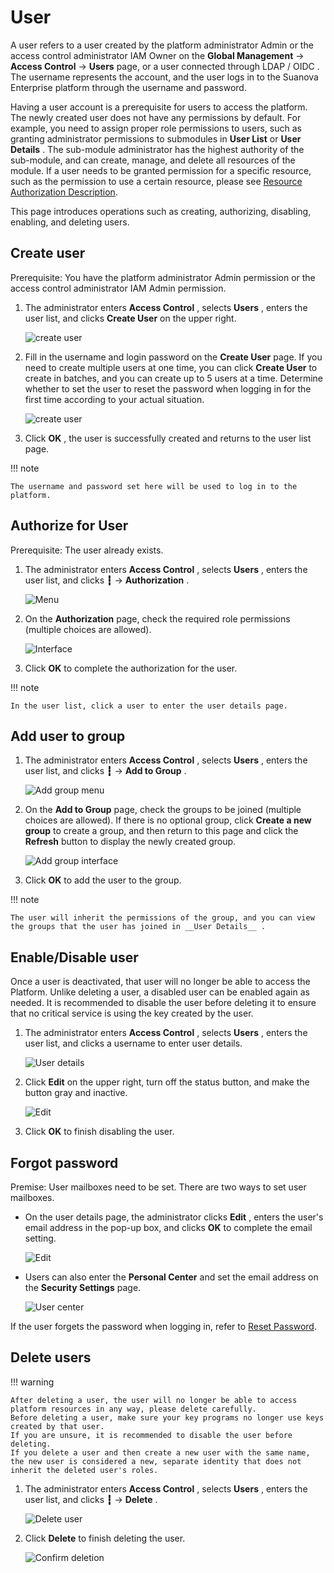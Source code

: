# User

A user refers to a user created by the platform administrator Admin or the access control administrator IAM Owner on the __Global Management__ -> __Access Control__ -> __Users__ page, or a user connected through LDAP / OIDC .
The username represents the account, and the user logs in to the Suanova Enterprise platform through the username and password.

Having a user account is a prerequisite for users to access the platform. The newly created user does not have any permissions by default. For example, you need to assign proper role permissions to users, such as granting administrator permissions to submodules in __User List__ or __User Details__ .
The sub-module administrator has the highest authority of the sub-module, and can create, manage, and delete all resources of the module.
If a user needs to be granted permission for a specific resource, such as the permission to use a certain resource, please see [Resource Authorization Description](#authorize-for-user).

This page introduces operations such as creating, authorizing, disabling, enabling, and deleting users.

## Create user

Prerequisite: You have the platform administrator Admin permission or the access control administrator IAM Admin permission.

1. The administrator enters __Access Control__ , selects __Users__ , enters the user list, and clicks __Create User__ on the upper right.

    ![create user](https://docs.daocloud.io/daocloud-docs-images/docs/en/docs/ghippo/images/createuser01.png)

2. Fill in the username and login password on the __Create User__ page. If you need to create
   multiple users at one time, you can click __Create User__ to create in batches, and you can
   create up to 5 users at a time. Determine whether to set the user to reset the password
   when logging in for the first time according to your actual situation.

    ![create user](https://docs.daocloud.io/daocloud-docs-images/docs/en/docs/ghippo/images/createuser02.png)

3. Click __OK__ , the user is successfully created and returns to the user list page.

!!! note

    The username and password set here will be used to log in to the platform.

## Authorize for User

Prerequisite: The user already exists.

1. The administrator enters __Access Control__ , selects __Users__ , enters the user list, and clicks __┇__ -> __Authorization__ .

    ![Menu](https://docs.daocloud.io/daocloud-docs-images/docs/en/docs/ghippo/images/authorize01.png)

2. On the __Authorization__ page, check the required role permissions (multiple choices are allowed).

    ![Interface](https://docs.daocloud.io/daocloud-docs-images/docs/en/docs/ghippo/images/authorize02.png)

3. Click __OK__ to complete the authorization for the user.

!!! note

    In the user list, click a user to enter the user details page.

## Add user to group

1. The administrator enters __Access Control__ , selects __Users__ , enters the user list, and clicks __┇__ -> __Add to Group__ .

    ![Add group menu](https://docs.daocloud.io/daocloud-docs-images/docs/en/docs/ghippo/images/joingroup01.png)

2. On the __Add to Group__ page, check the groups to be joined (multiple choices are allowed). If there is no optional group, click __Create a new group__ to create a group, and then return to this page and click the __Refresh__ button to display the newly created group.

    ![Add group interface](https://docs.daocloud.io/daocloud-docs-images/docs/en/docs/ghippo/images/joingroup02.png)

3. Click __OK__ to add the user to the group.

!!! note

    The user will inherit the permissions of the group, and you can view the groups that the user has joined in __User Details__ .

## Enable/Disable user

Once a user is deactivated, that user will no longer be able to access the Platform. Unlike deleting a user, a disabled user can be enabled again as needed. It is recommended to disable the user before deleting it to ensure that no critical service is using the key created by the user.

1. The administrator enters __Access Control__ , selects __Users__ , enters the user list, and clicks a username to enter user details.

    ![User details](https://docs.daocloud.io/daocloud-docs-images/docs/en/docs/ghippo/images/createuser03.png)

2. Click __Edit__ on the upper right, turn off the status button, and make the button gray and inactive.

    ![Edit](https://docs.daocloud.io/daocloud-docs-images/docs/en/docs/ghippo/images/enableuser01.png)

3. Click __OK__ to finish disabling the user.

## Forgot password

Premise: User mailboxes need to be set. There are two ways to set user mailboxes.

- On the user details page, the administrator clicks __Edit__ , enters the user's email address in the pop-up box, and clicks __OK__ to complete the email setting.

    ![Edit](https://docs.daocloud.io/daocloud-docs-images/docs/en/docs/ghippo/images/enableuser02.png)

- Users can also enter the __Personal Center__ and set the email address on the __Security Settings__ page.

    ![User center](https://docs.daocloud.io/daocloud-docs-images/docs/en/docs/ghippo/images/mailbox.png)

If the user forgets the password when logging in, refer to [Reset Password](../password.md).

## Delete users

!!! warning

    After deleting a user, the user will no longer be able to access platform resources in any way, please delete carefully.
    Before deleting a user, make sure your key programs no longer use keys created by that user.
    If you are unsure, it is recommended to disable the user before deleting.
    If you delete a user and then create a new user with the same name, the new user is considered a new, separate identity that does not inherit the deleted user's roles.

1. The administrator enters __Access Control__ , selects __Users__ , enters the user list, and clicks __┇__ -> __Delete__ .

    ![Delete user](https://docs.daocloud.io/daocloud-docs-images/docs/en/docs/ghippo/images/deleteuser01.png)

2. Click __Delete__ to finish deleting the user.

    ![Confirm deletion](https://docs.daocloud.io/daocloud-docs-images/docs/en/docs/ghippo/images/deleteuser02.png)
